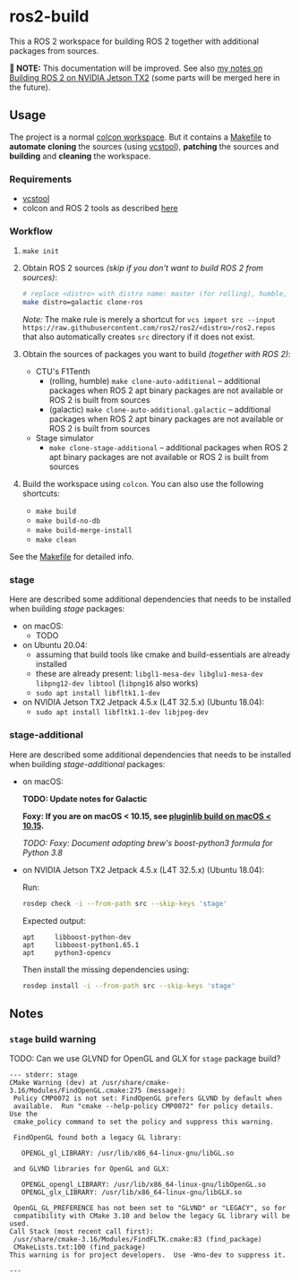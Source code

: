 # ros2-build

This a ROS 2 workspace for building ROS 2 together with additional packages from sources.

**🚧 NOTE:** This documentation will be improved. See
also [my notes on Building ROS 2 on NVIDIA Jetson TX2][jetson-tx2-ros2-build-notes]
(some parts will be merged here in the future).


## Usage

The project is a normal [colcon workspace][colcon-workspace]. But it contains a [Makefile](./Makefile)
to **automate** **cloning** the sources (using [vcstool]),
**patching** the sources and **building** and **cleaning** the workspace.


### Requirements

* [vcstool]
* colcon and ROS 2 tools as described [here][ros2-tools-setup]


### Workflow

1. `make init`

2. Obtain ROS 2 sources _(skip if you don't want to build ROS 2 from sources)_:
   ```bash
   # replace <distro> with distro name: master (for rolling), humble, galactic, foxy, etc.
   make distro=galactic clone-ros
   ```
   _Note:_ The make rule is merely a shortcut
   for `vcs import src --input https://raw.githubusercontent.com/ros2/ros2/<distro>/ros2.repos` that also automatically
   creates `src` directory if it does not exist.

3. Obtain the sources of packages you want to build _(together with ROS 2)_:
	* CTU's F1Tenth
		* (rolling, humble) `make clone-auto-additional` – additional packages when ROS 2 apt binary packages are not
		  available or ROS 2 is built from sources
		* (galactic) `make clone-auto-additional.galactic` – additional packages when ROS 2 apt binary packages are not
		  available or ROS 2 is built from sources
	* Stage simulator
		* `make clone-stage-additional` – additional packages when ROS 2 apt binary packages are not available or ROS 2
		  is built from sources

4. Build the workspace using `colcon`. You can also use the following shortcuts:
	* `make build`
	* `make build-no-db`
	* `make build-merge-install`
	* `make clean`

See the [Makefile](./Makefile) for detailed info.


### stage

Here are described some additional dependencies that needs to be installed when building _stage_ packages:

* on macOS:
	* TODO
* on Ubuntu 20.04:
	* assuming that build tools like cmake and build-essentials are already installed
	* these are already present: `libgl1-mesa-dev libglu1-mesa-dev libpng12-dev libtool` (`libpng16` also works)
	* `sudo apt install libfltk1.1-dev`
* on NVIDIA Jetson TX2 Jetpack 4.5.x (L4T 32.5.x) (Ubuntu 18.04):
	* `sudo apt install libfltk1.1-dev libjpeg-dev`


### stage-additional

Here are described some additional dependencies that needs to be installed when building _stage-additional_ packages:

* on macOS:

  **TODO: Update notes for Galactic**

  **Foxy: If you are on macOS < 10.15, see [pluginlib build on macOS < 10.15](./patches/pluginlib-macOS-10.14.md).**

  _TODO: Foxy: Document adapting brew's boost-python3 formula for Python 3.8_

* on NVIDIA Jetson TX2 Jetpack 4.5.x (L4T 32.5.x) (Ubuntu 18.04):

  Run:
  ```bash
  rosdep check -i --from-path src --skip-keys 'stage'
  ```

  Expected output:
  ```
  apt     libboost-python-dev
  apt     libboost-python1.65.1
  apt     python3-opencv
  ```

  Then install the missing dependencies using:
  ```bash
  rosdep install -i --from-path src --skip-keys 'stage'
  ```


## Notes


### `stage` build warning

TODO: Can we use GLVND for OpenGL and GLX for `stage` package build?

 ```
--- stderr: stage                                
CMake Warning (dev) at /usr/share/cmake-3.16/Modules/FindOpenGL.cmake:275 (message):
  Policy CMP0072 is not set: FindOpenGL prefers GLVND by default when
  available.  Run "cmake --help-policy CMP0072" for policy details.  Use the
  cmake_policy command to set the policy and suppress this warning.

  FindOpenGL found both a legacy GL library:

    OPENGL_gl_LIBRARY: /usr/lib/x86_64-linux-gnu/libGL.so

  and GLVND libraries for OpenGL and GLX:

    OPENGL_opengl_LIBRARY: /usr/lib/x86_64-linux-gnu/libOpenGL.so
    OPENGL_glx_LIBRARY: /usr/lib/x86_64-linux-gnu/libGLX.so

  OpenGL_GL_PREFERENCE has not been set to "GLVND" or "LEGACY", so for
  compatibility with CMake 3.10 and below the legacy GL library will be used.
Call Stack (most recent call first):
  /usr/share/cmake-3.16/Modules/FindFLTK.cmake:83 (find_package)
  CMakeLists.txt:100 (find_package)
This warning is for project developers.  Use -Wno-dev to suppress it.

---
```

[jetson-tx2-ros2-build-notes]: https://github.com/pokusew/ros-setup/blob/master/nvidia-jetson-tx2/SETUP.md#install-ros-2

[ros2-tools-setup]: https://docs.ros.org/en/galactic/Installation/Alternatives/Ubuntu-Development-Setup.html#system-setup

[colcon]: https://colcon.readthedocs.io/

[colcon-workspace]: https://colcon.readthedocs.io/en/released/user/what-is-a-workspace.html

[vcstool]: https://github.com/dirk-thomas/vcstool
